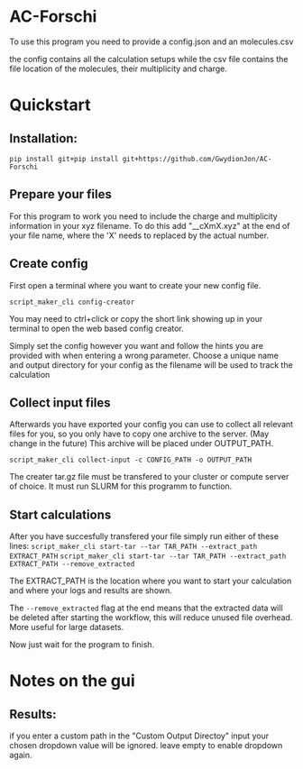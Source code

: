 # AC-Forschi

To use this program you need to provide a config.json and an molecules.csv

the config contains all the calculation setups while the csv file contains the file location of the molecules, their multiplicity and charge. 



# Quickstart

## Installation: 
`pip install git+pip install git+https://github.com/GwydionJon/AC-Forschi`



## Prepare your files

For this program to work you need to include the charge and multiplicity information in your xyz filename.
To do this add "__cXmX.xyz" at the end of your file name, where the 'X' needs to replaced by the actual number. 



## Create config

First open a terminal where you want to create your new config file.

`script_maker_cli config-creator` 

You may need to ctrl+click or copy the short link showing up in your terminal to open the web based config creator.

Simply set the config however you want and follow the hints you are provided with when entering a wrong parameter.
Choose a unique name and output directory for your config as the filename will be used to track the calculation

## Collect input files
Afterwards you have exported your config you can use to collect all relevant files for you, so you only have to copy one archive to the server. (May change in the future)
This archive will be placed under OUTPUT_PATH.

`script_maker_cli collect-input -c CONFIG_PATH -o OUTPUT_PATH` 

The creater tar.gz file must be transfered to your cluster or compute server of choice. 
It must run SLURM for this programm to function.


## Start calculations
After you have succesfully transfered your file simply run either of these lines:
`script_maker_cli start-tar --tar TAR_PATH --extract_path EXTRACT_PATH`
`script_maker_cli start-tar --tar TAR_PATH --extract_path EXTRACT_PATH --remove_extracted`

The EXTRACT_PATH is the location where you want to start your calculation and where your logs and results are shown.

The `--remove_extracted` flag at the end means that the extracted data will be deleted after starting the workflow, this will reduce unused file overhead. More useful for large datasets.

Now just wait for the program to finish. 





# Notes on the gui


## Results:
if you enter a custom path in the "Custom Output Directoy" input your chosen dropdown value will be ignored. 
leave empty to enable dropdown again.

